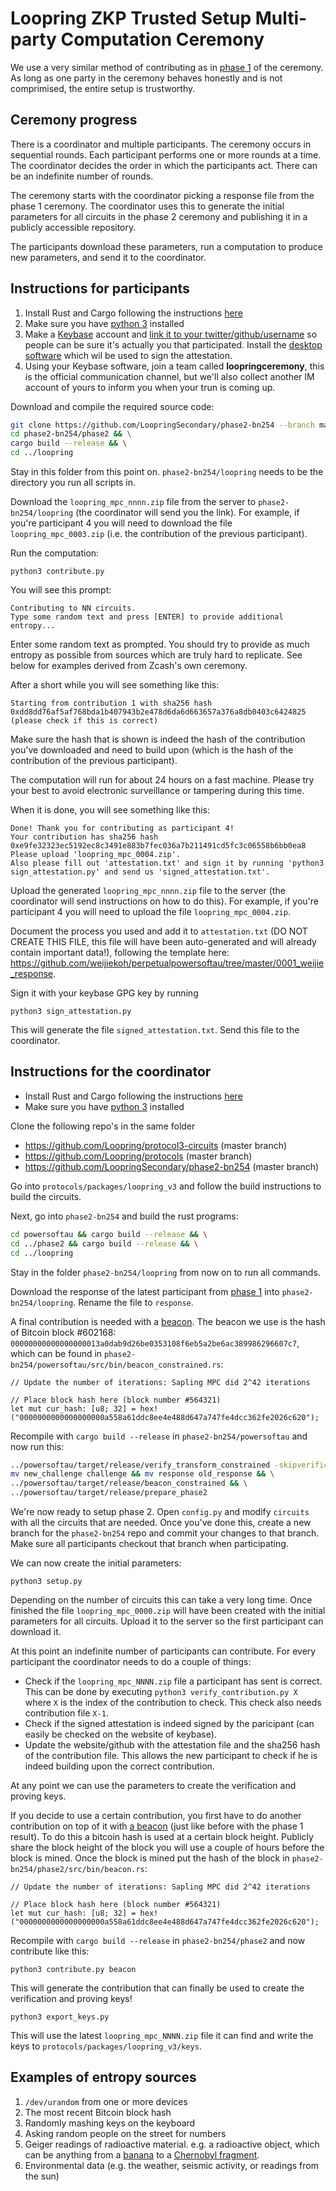 # Loopring ZKP Trusted Setup Multi-party Computation Ceremony

We use a very similar method of contributing as in [phase 1](https://github.com/weijiekoh/perpetualpowersoftau/) of the ceremony. As long as one party in the ceremony behaves honestly and is not comprimised, the entire setup is trustworthy.

## Ceremony progress

There is a coordinator and multiple participants. The ceremony occurs in sequential rounds. Each participant performs one or more rounds at a time. The coordinator decides the order in which the participants act. There can be an indefinite number of rounds.

The ceremony starts with the coordinator picking a response file from the phase 1 ceremony. The coordinator uses this to generate the initial parameters for all circuits in the phase 2 ceremony and publishing it in a publicly accessible repository.

The participants download these parameters, run a computation to produce new parameters, and send it to the coordinator.

## Instructions for participants

1. Install Rust and Cargo following the instructions [here](https://www.rust-lang.org/tools/install)
1. Make sure you have [python 3](https://www.python.org/downloads/) installed
1. Make a [Keybase](https://keybase.io/) account and [link it to your twitter/github/username](https://github.com/pstadler/keybase-gpg-github) so people can be sure it's actually you that participated. Install the [desktop software](https://keybase.io/download) which wil be used to sign the attestation.
1. Using your Keybase software, join a team called **loopringceremony**, this is the official communication channel, but we'll also collect another IM account of yours to inform you when your trun is coming up.

Download and compile the required source code:

```bash
git clone https://github.com/LoopringSecondary/phase2-bn254 --branch master && \
cd phase2-bn254/phase2 && \
cargo build --release && \
cd ../loopring
```

Stay in this folder from this point on. `phase2-bn254/loopring` needs to be the directory you run all scripts in.

Download the `loopring_mpc_nnnn.zip` file from the server to `phase2-bn254/loopring` (the coordinator will send you the link). For example, if you're participant 4 you will need to download the file `loopring_mpc_0003.zip` (i.e. the contribution of the previous participant).

Run the computation:

```
python3 contribute.py
```

You will see this prompt:

```
Contributing to NN circuits.
Type some random text and press [ENTER] to provide additional entropy...
```

Enter some random text as prompted. You should try to provide as much entropy as possible from sources which are truly hard to replicate. See below for examples derived from Zcash's own ceremony.

After a short while you will see something like this:

```
Starting from contribution 1 with sha256 hash 0xdd8dd76af5af768bda1b407943b2e478d6da6d663657a376a8db0403c6424825 (please check if this is correct)
```

Make sure the hash that is shown is indeed the hash of the contribution you've downloaded and need to build upon (which is the hash of the contribution of the previous participant).

The computation will run for about 24 hours on a fast machine. Please try your best to avoid electronic surveillance or tampering during this time.

When it is done, you will see something like this:

```
Done! Thank you for contributing as participant 4!
Your contribution has sha256 hash 0xe9fe32323ec5192ec8c3491e883b7fec036a7b211491cd5fc3c06558b6bb0ea8
Please upload 'loopring_mpc_0004.zip'.
Also please fill out 'attestation.txt' and sign it by running 'python3 sign_attestation.py' and send us 'signed_attestation.txt'.
```

Upload the generated `loopring_mpc_nnnn.zip` file to the server (the coordinator will send instructions on how to do this). For example, if you're participant 4 you will need to upload the file `loopring_mpc_0004.zip`.

Document the process you used and add it to `attestation.txt` (DO NOT CREATE THIS FILE, this file will have been auto-generated and will already contain important data!), following the template here: https://github.com/weijiekoh/perpetualpowersoftau/tree/master/0001_weijie_response.

Sign it with your keybase GPG key by running

```
python3 sign_attestation.py
```

This will generate the file `signed_attestation.txt`. Send this file to the coordinator.

## Instructions for the coordinator

- Install Rust and Cargo following the instructions [here](https://www.rust-lang.org/tools/install)
- Make sure you have [python 3](https://www.python.org/downloads/) installed

Clone the following repo's in the same folder
- https://github.com/Loopring/protocol3-circuits (master branch)
- https://github.com/Loopring/protocols (master branch)
- https://github.com/LoopringSecondary/phase2-bn254 (master branch)

Go into `protocols/packages/loopring_v3` and follow the build instructions to build the circuits.

Next, go into `phase2-bn254` and build the rust programs:

```bash
cd powersoftau && cargo build --release && \
cd ../phase2 && cargo build --release && \
cd ../loopring
```

Stay in the folder `phase2-bn254/loopring` from now on to run all commands.

Download the response of the latest participant from [phase 1](https://github.com/weijiekoh/perpetualpowersoftau/) into `phase2-bn254/loopring`. Rename the file to `response`.

A final contribution is needed with a [beacon](https://github.com/ZcashFoundation/powersoftau-attestations/tree/master/0088). The beacon we use is the hash of Bitcoin block #602168: `00000000000000000013a0dab9d26be0353108f6eb5a2be6ac389986296607c7`, which can be found in `phase2-bn254/powersoftau/src/bin/beacon_constrained.rs`:

```
// Update the number of iterations: Sapling MPC did 2^42 iterations

// Place block hash here (block number #564321)
let mut cur_hash: [u8; 32] = hex!("0000000000000000000a558a61ddc8ee4e488d647a747fe4dcc362fe2026c620");
```

Recompile with `cargo build --release` in `phase2-bn254/powersoftau` and now run this:

```bash
../powersoftau/target/release/verify_transform_constrained -skipverification && \
mv new_challenge challenge && mv response old_response && \
../powersoftau/target/release/beacon_constrained && \
../powersoftau/target/release/prepare_phase2
```

We're now ready to setup phase 2. Open `config.py` and modify `circuits` with all the circuits that are needed. Once you've done this, create a new branch for the `phase2-bn254` repo and commit your changes to that branch. Make sure all participants checkout that branch when participating.

We can now create the initial parameters:

```
python3 setup.py
```

Depending on the number of circuits this can take a very long time. Once finished the file `loopring_mpc_0000.zip` will have been created with the initial parameters for all circuits. Upload it to the server so the first participant can download it.

At this point an indefinite number of participants can contribute. For every participant the coordinator needs to do a couple of things:
- Check if the `loopring_mpc_NNNN.zip` file a participant has sent is correct. This can be done by executing `python3 verify_contribution.py X` where `X` is the index of the contribution to check. This check also needs contribution file `X-1`.
- Check if the signed attestation is indeed signed by the paricipant (can easily be checked on the website of keybase).
- Update the website/github with the attestation file and the sha256 hash of the contribution file. This allows the new participant to check if he is indeed building upon the correct contribution.

At any point we can use the parameters to create the verification and proving keys.

If you decide to use a certain contribution, you first have to do another contribution on top of it with [a beacon](https://lists.zfnd.org/pipermail/zapps-wg/2018/000380.html) (just like before with the phase 1 result). To do this a bitcoin hash is used at a certain block height. Publicly share the block height of the block you will use a couple of hours before the block is mined. Once the block is mined put the hash of the block in `phase2-bn254/phase2/src/bin/beacon.rs`:

```
// Update the number of iterations: Sapling MPC did 2^42 iterations

// Place block hash here (block number #564321)
let mut cur_hash: [u8; 32] = hex!("0000000000000000000a558a61ddc8ee4e488d647a747fe4dcc362fe2026c620");
```

Recompile with `cargo build --release` in `phase2-bn254/phase2` and now contribute like this:

```
python3 contribute.py beacon
```

This will generate the contribution that can finally be used to create the verification and proving keys!

```
python3 export_keys.py
```

This will use the latest `loopring_mpc_NNNN.zip` file it can find and write the keys to `protocols/packages/loopring_v3/keys`.

## Examples of entropy sources

1. `/dev/urandom` from one or more devices
3. The most recent Bitcoin block hash
2. Randomly mashing keys on the keyboard
5. Asking random people on the street for numbers
6. Geiger readings of radioactive material. e.g. a radioactive object, which can be anything from a [banana](https://en.wikipedia.org/wiki/Banana_equivalent_dose) to a [Chernobyl fragment](https://www.vice.com/en_us/article/gy8yn7/power-tau-zcash-radioactive-toxic-waste).
7. Environmental data (e.g. the weather, seismic activity, or readings from the sun)
